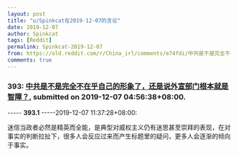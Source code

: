 ```yaml
---
layout: post
title: "u/Spinkcat在2019-12-07的言论"
date: 2019-12-07
author: Spinkcat
tags: [Reddit]
permalink: Spinkcat-2019-12-07
from: https://old.reddit.com/r/China_irl/comments/e74fdi/中共是不是完全不在乎自己的形象了还是说外宣部门根本就是智障/
comments: true
---
```


### 393: [中共是不是完全不在乎自己的形象了，还是说外宣部门根本就是智障？](https://old.reddit.com/r/China_irl/comments/e74fdi/中共是不是完全不在乎自己的形象了还是说外宣部门根本就是智障/), submitted on 2019-12-07 04:56:38+08:00.

----- __393.1__ -----2019-12-07 11:37:28+08:00:

迷信当政者必然是精英而全能，是典型对威权主义仍有迷思甚至崇拜的表现，在对事实的判断拉扯下，很多人会反应过来而产生标题里的疑问，更多人会逐渐的倾向于事实。

